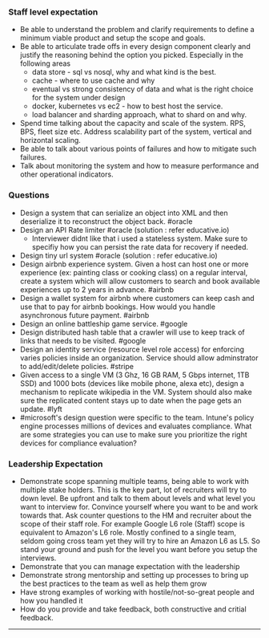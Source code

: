 ### Staff level expectation 
* Be able to understand the problem and clarify requirements to define a minimum viable product and setup the scope and goals.
* Be able to articulate trade offs in every design component clearly and justify the reasoning behind the option you picked. Especially in the following areas
    * data store - sql vs nosql, why and what kind is the best. 
    * cache - where to use cache and why
    * eventual vs strong consistency of data and what is the right choice for the system under design 
    * docker, kubernetes vs ec2 - how to best host the service. 
    * load balancer and sharding approach, what to shard on and why. 
* Spend time talking about the capacity and scale of the system. RPS, BPS, fleet size etc. Address scalability part of the system, vertical and horizontal scaling.
* Be able to talk about various points of failures and how to mitigate such failures.
* Talk about monitoring the system and how to measure performance and other operational indicators. 
### Questions
* Design a system that can serialize an object into XML and then deserialize it to reconstruct the object back. #oracle
* Design an API Rate limiter #oracle  (solution : refer educative.io)
    * Interviewer didnt like that i used a stateless system. Make sure to specifiy how you can persist the rate data for recovery if needed. 
* Design tiny url system #oracle (solution : refer educative.io) 
* Design airbnb experience system. Given a host can host one or more experience (ex: painting class or cooking class) on a regular interval, create a system which will allow customers to search and book available experiences up to 2 years in advance. #airbnb
* Design a wallet system for airbnb where customers can keep cash and use that to pay for airbnb bookings. How would you handle asynchronous future payment. #airbnb 
* Design an online battleship game service. #google
* Design distributed hash table that a crawler will use to keep track of links that needs to be visited. #google
* Design an identity service (resource level role access) for enforcing varies policies inside an organization. Service should allow adminstrator to add/edit/delete policies. #stripe 
* Given access to a single VM (3 Ghz, 16 GB RAM, 5 Gbps internet, 1TB SSD) and 1000 bots (devices like mobile phone, alexa etc), design a mechanism to replicate wikipedia in the VM. System should also make sure the replicated content stays up to date when the page gets an update. #lyft 
* #microsoft's design question were specific to the team. Intune's policy engine processes millions of devices and evaluates compliance. What are some strategies you can use to make sure you prioritize the right devices for compliance evaluation? 

### Leadership Expectation
* Demonstrate scope spanning multiple teams, being able to work with multiple stake holders. This is the key part, lot of recruiters will try to down level. Be upfront and talk to them about levels and what level you want to interview for. Convince yourself where you want to be and work towards that. Ask counter questions to the HM and recruiter about the scope of their staff role. For example Google L6 role (Staff) scope is equivalent to Amazon's L6 role. Mostly confined to a single team, seldom going cross team yet they will try to hire an Amazon L6 as L5. So stand your ground and push for the level you want before you setup the interviews. 
* Demonstrate that you can manage expectation with the leadership
* Demonstrate strong mentorship and setting up processes to bring up the best practices to the team as well as help them grow
* Have strong examples of working with hostile/not-so-great people and how you handled it
* How do you provide and take feedback, both constructive and critial feedback. 


--------


